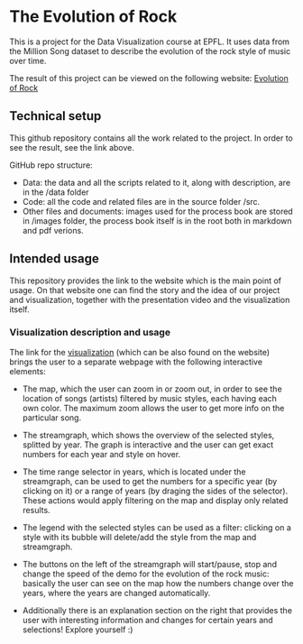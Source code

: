 # The Evolution of Rock

This is a project for the Data Visualization course at EPFL. It uses data from the Million Song dataset to describe the evolution of the rock style of music over time.

The result of this project can be viewed on the following website:
[Evolution of Rock](https://gandalfatepfl.github.io/DataViz)

## Technical setup

This github repository contains all the work related to the project. In order to see the result, see the link above.

GitHub repo structure:

  - Data: the data and all the scripts related to it, along with description, are in the /data folder
  - Code: all the code and related files are in the source folder /src.
  - Other files and documents: images used for the process book are stored in /images folder, the process book itself is in the root both in markdown and pdf verions.

## Intended usage

This repository provides the link to the website which is the main point of usage. On that website one can find the story and the idea of our project and visualization, together with the presentation video and the visualization itself.

### Visualization description and usage
  
The link for the [visualization](https://gandalfatepfl.github.io/DataViz/map.html) (which can be also found on the website) brings the user to a separate webpage with the following interactive elements:

  * The map, which the user can zoom in or zoom out, in order to see the location of songs (artists) filtered by music styles, each having each own color. The maximum zoom allows the user to get more info on the particular song.

  * The streamgraph, which shows the overview of the selected styles, splitted by year. The graph is interactive and the user can get exact numbers for each year and style on hover.

  * The time range selector in years, which is located under the streamgraph, can be used to get the numbers for a specific year (by clicking on it) or a range of years (by draging the sides of the selector). These actions would apply filtering on the map and display only related results.

  * The legend with the selected styles can be used as a filter: clicking on a style with its bubble will delete/add the style from the map and streamgraph.

  * The buttons on the left of the streamgraph will start/pause, stop and change the speed of the demo for the evolution of the rock music: basically the user can see on the map how the numbers change over the years, where the years are changed automatically.

  * Additionally there is an explanation section on the right that provides the user with interesting information and changes for certain years and selections! Explore yourself :)





